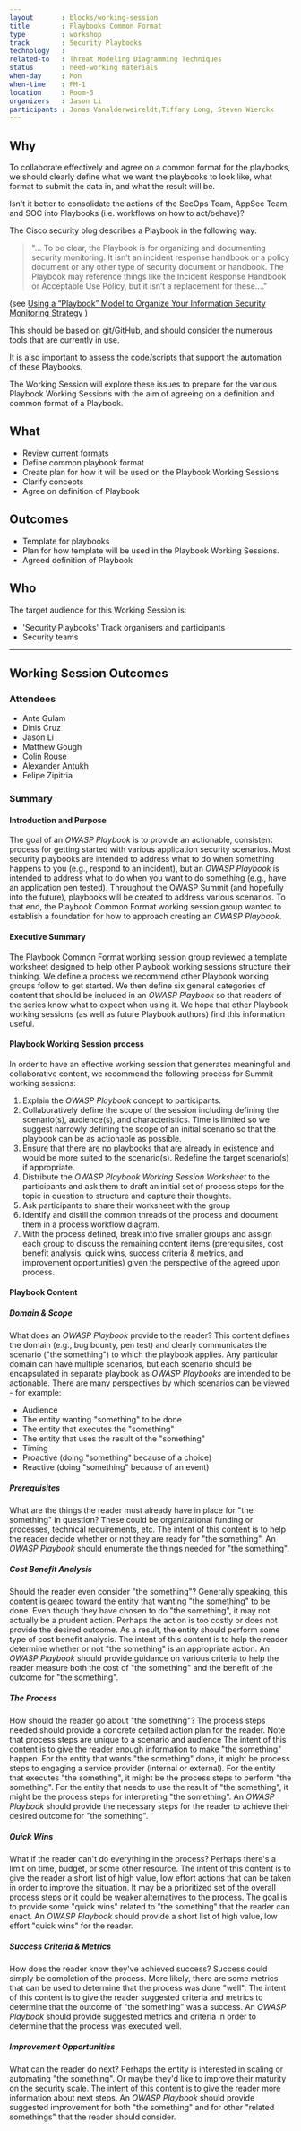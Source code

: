 ```yaml
---
layout       : blocks/working-session
title        : Playbooks Common Format
type         : workshop
track        : Security Playbooks
technology   :
related-to   : Threat Modeling Diagramming Techniques
status       : need-working materials
when-day     : Mon
when-time    : PM-1
location     : Room-5
organizers   : Jason Li
participants : Jonas Vanalderweireldt,Tiffany Long, Steven Wierckx
---
```


## Why

To collaborate effectively and agree on a common format for the playbooks, we should clearly define what we want the playbooks to look like, what format to submit the data in, and what the result will be.

Isn't it better to consolidate the actions of the SecOps Team, AppSec Team, and SOC into Playbooks (i.e. workflows on how to act/behave)?

The Cisco security blog describes a Playbook in the following way: 

> "... To be clear, the Playbook is for organizing and documenting security monitoring. It isn’t an incident response handbook or a policy document or any other type of security document or handbook. The Playbook may reference things like the Incident Response Handbook or Acceptable Use Policy, but it isn’t a replacement for these...."

(see [Using a “Playbook” Model to Organize Your Information Security Monitoring Strategy](http://blogs.cisco.com/security/using-a-playbook-model-to-organize-your-information-security-monitoring-strategy) )

This should be based on git/GitHub, and should consider the numerous tools that are currently in use.

It is also important to assess the code/scripts that support the automation of these Playbooks.

The Working Session will explore these issues to prepare for the various Playbook Working Sessions with the aim of agreeing on a definition and common format of a Playbook.

## What

 - Review current formats
 - Define common playbook format
 - Create plan for how it will be used on the Playbook Working Sessions
 - Clarify concepts
 - Agree on definition of Playbook
 
## Outcomes

- Template for playbooks
- Plan for how template will be used in the Playbook Working Sessions.
- Agreed definition of Playbook 

## Who

The target audience for this Working Session is:

 - 'Security Playbooks' Track organisers and participants
 -  Security teams

--- 

## Working Session Outcomes

### Attendees
* Ante Gulam
* Dinis Cruz
* Jason Li
* Matthew Gough
* Colin Rouse
* Alexander Antukh
* Felipe Zipitria

### Summary

#### Introduction and Purpose

The goal of an *OWASP Playbook* is to provide an actionable, consistent process for getting started with various application security scenarios. Most security playbooks are intended to address what to do when something happens to you (e.g., respond to an incident), but an *OWASP Playbook* is intended to address what to do when you want to do something (e.g., have an application pen tested). Throughout the OWASP Summit (and hopefully into the future), playbooks will be created to address various scenarios. To that end, the Playbook Common Format working session group wanted to establish a foundation for how to approach creating an *OWASP Playbook*.

#### Executive Summary

The Playbook Common Format working session group reviewed a template worksheet designed to help other Playbook working sessions structure their thinking. We define a process we recommend other Playbook working groups follow to get started. We then define six general categories of content that should be included in an *OWASP Playbook* so that readers of the series know what to expect when using it. We hope that other Playbook working sessions (as well as future Playbook authors) find this information useful.

#### Playbook Working Session process

In order to have an effective working session that generates meaningful and collaborative content, we recommend the following process for Summit working sessions:
1. Explain the *OWASP Playbook* concept to participants.
2. Collaboratively define the scope of the session including defining the scenario(s), audience(s), and characteristics. Time is limited so we suggest narrowly defining the scope of an initial scenario so that the playbook can be as actionable as possible.
3. Ensure that there are no playbooks that are already in existence and would be more suited to the scenario(s). Redefine the target scenario(s) if appropriate.
4. Distribute the *OWASP Playbook Working Session Worksheet* to the participants and ask them to draft an initial set of process steps for the topic in question to structure and capture their thoughts.
5. Ask participants to share their worksheet with the group
6. Identify and distill the common threads of the process and document them in a process workflow diagram.
7. With the process defined, break into five smaller groups and assign each group to discuss the remaining content items (prerequisites, cost benefit analysis, quick wins, success criteria & metrics, and improvement opportunities) given the perspective of the agreed upon process.

#### Playbook Content

##### Domain & Scope
What does an *OWASP Playbook* provide to the reader? This content defines the domain (e.g., bug bounty, pen test) and clearly communicates the scenario ("the something") to which the playbook applies. Any particular domain can have multiple scenarios, but each scenario should be encapsulated in separate playbook as *OWASP Playbooks* are intended to be actionable. There are many perspectives by which scenarios can be viewed - for example:
* Audience
 * The entity wanting "something" to be done
 * The entity that executes the "something"
 * The entity that uses the result of the "something"
* Timing
 * Proactive (doing "something" because of a choice)
 * Reactive (doing "something" because of an event)

##### Prerequisites
What are the things the reader must already have in place for "the something" in question? These could be organizational funding or processes, technical requirements, etc. The intent of this content is to help the reader decide whether or not they are ready for "the something". An *OWASP Playbook* should enumerate the things needed for "the something".

##### Cost Benefit Analysis
Should the reader even consider "the something"? Generally speaking, this content is geared toward the entity that wanting "the something" to be done. Even though they have chosen to do "the something", it may not actually be a prudent action. Perhaps the action is too costly or does not provide the desired outcome. As a result, the entity should perform some type of cost benefit analysis. The intent of this content is to help the reader determine whether or not "the something" is an appropriate action. An *OWASP Playbook* should provide guidance on various criteria to help the reader measure both the cost of "the something" and the benefit of the outcome for "the something".

##### The Process
How should the reader go about "the something"? The process steps needed should provide a concrete detailed action plan for the reader. Note that process steps are unique to a scenario and audience The intent of this content is to give the reader enough information to make "the something" happen. For the entity that wants "the something" done, it might be process steps to engaging a service provider (internal or external). For the entity that executes "the something", it might be the process steps to perform "the something". For the entity that needs to use the result of "the something", it might be the process steps for interpreting "the something". An *OWASP Playbook* should provide the necessary steps for the reader to achieve their desired outcome for "the something".

##### Quick Wins
What if the reader can't do everything in the process? Perhaps there's a limit on time, budget, or some other resource. The intent of this content is to give the reader a short list of high value, low effort actions that can be taken in order to improve the situation. It may be a prioritized set of the overall process steps or it could be weaker alternatives to the process. The goal is to provide some "quick wins" related to "the something" that the reader can enact. An *OWASP Playbook* should provide a short list of high value, low effort "quick wins" for the reader.

##### Success Criteria & Metrics
How does the reader know they've achieved success? Success could simply be completion of the process. More likely, there are some metrics that can be used to determine that the process was done "well". The intent of this content is to give the reader suggested criteria and metrics to determine that the outcome of "the something" was a success. An *OWASP Playbook* should provide suggested metrics and criteria in order to determine that the process was executed well.

##### Improvement Opportunities
What can the reader do next? Perhaps the entity is interested in scaling or automating "the something". Or maybe they'd like to improve their maturity on the security scale. The intent of this content is to give the reader more information about next steps. An *OWASP Playbook* should provide suggested improvement for both "the something" and for other "related somethings" that the reader should consider.


